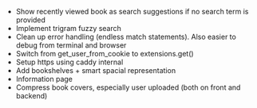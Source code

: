 - Show recently viewed book as search suggestions if no search term is provided
- Implement trigram fuzzy search
- Clean up error handling (endless match statements). Also easier to debug from terminal and browser
- Switch from get_user_from_cookie to extensions.get<Session>()
- Setup https using caddy internal
- Add bookshelves + smart spacial representation
- Information page
- Compress book covers, especially user uploaded (both on front and backend)
